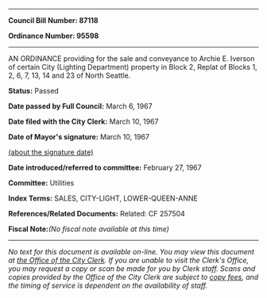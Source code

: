 

********

**Council Bill Number: 87118**
   
**Ordinance Number: 95598**
********

 AN ORDINANCE providing for the sale and conveyance to Archie E. Iverson of certain City (Lighting Department) property in Block 2, Replat of Blocks 1, 2, 6, 7, 13, 14 and 23 of North Seattle.

**Status:** Passed
   
**Date passed by Full Council:** March 6, 1967
   
**Date filed with the City Clerk:** March 10, 1967
   
**Date of Mayor's signature:** March 10, 1967
   
[(about the signature date)](/~public/approvaldate.htm)
   
   
   
**Date introduced/referred to committee:** February 27, 1967
   
**Committee:** Utilities
   
   
**Index Terms:** SALES, CITY-LIGHT, LOWER-QUEEN-ANNE

**References/Related Documents:** Related: CF 257504

**Fiscal Note:**_(No fiscal note available at this time)_
********

_No text for this document is available on-line. You may view this document at [the Office of the City Clerk](http://www.seattle.gov/leg/clerk/contactUs.htm). If you are unable to visit the Clerk's Office, you may request a copy or scan be made for you by Clerk staff. Scans and copies provided by the Office of the City Clerk are subject to [copy fees](http://clerk.seattle.gov/~public/clerkfees.htm), and the timing of service is dependent on the availability of staff._

